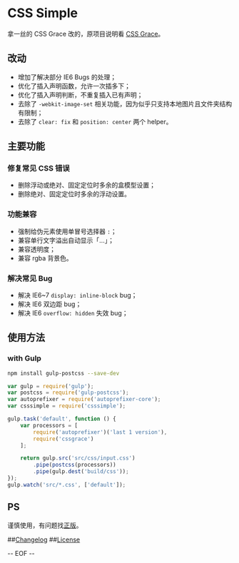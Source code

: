 # CSS Simple

拿一丝的 CSS Grace 改的，原项目说明看 [CSS Grace](https://github.com/cssdream/cssgrace)。

## 改动
* 增加了解决部分 IE6 Bugs 的处理；
* 优化了插入声明函数，允许一次插多下；
* 优化了插入声明判断，不重复插入已有声明；
* 去除了 `-webkit-image-set` 相关功能，因为似乎只支持本地图片且文件夹结构有限制；
* 去除了 `clear: fix` 和 `position: center` 两个 helper。

## 主要功能

### 修复常见 CSS 错误
* 删除浮动或绝对、固定定位时多余的盒模型设置；
* 删除绝对、固定定位时多余的浮动设置。

### 功能兼容
* 强制给伪元素使用单冒号选择器 `:`；
* 兼容单行文字溢出自动显示「…」；
* 兼容透明度；
* 兼容 rgba 背景色。

### 解决常见 Bug
* 解决 IE6~7 `display: inline-block` bug；
* 解决 IE6 双边距 bug；
* 解决 IE6 `overflow: hidden` 失效 bug；

## 使用方法

### with Gulp

```bash
npm install gulp-postcss --save-dev
```

```js
var gulp = require('gulp');
var postcss = require('gulp-postcss');
var autoprefixer = require('autoprefixer-core');
var csssimple = require('csssimple');

gulp.task('default', function () {
    var processors = [
        require('autoprefixer')('last 1 version'),
        require('cssgrace')
    ];

    return gulp.src('src/css/input.css')
        .pipe(postcss(processors))
        .pipe(gulp.dest('build/css'));
});
gulp.watch('src/*.css', ['default']);
```

## PS
谨慎使用，有问题找[正版](https://github.com/cssdream/cssgrace)。

##[Changelog](CHANGELOG.md)
##[License](LICENSE)

-- EOF --



